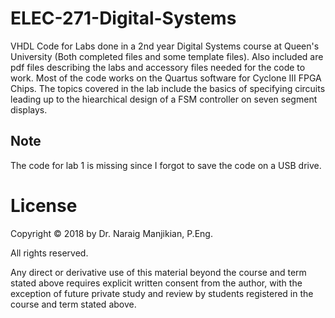 # ELEC-271-Digital-Systems
VHDL Code for Labs done in a 2nd year Digital Systems course at Queen's University (Both completed files and some template files). Also included are pdf files describing the labs and accessory files needed for the code to work. Most of the code works on the Quartus software for Cyclone III FPGA Chips.
The topics covered in the lab include the basics of specifying circuits leading up to the hiearchical design of a FSM controller on seven segment displays. 

## Note
The code for lab 1 is missing since I forgot to save the code on a USB drive.

# License
Copyright © 2018 by Dr. Naraig Manjikian, P.Eng. 

All rights reserved.

Any direct or derivative use of this material beyond the course and term stated above requires explicit written consent from the author, with the exception of future private study and review by students registered in the course and term stated above.
